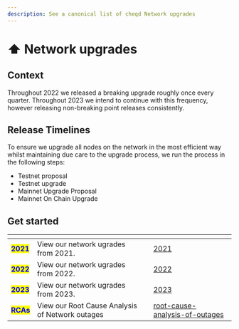 ```yaml
---
description: See a canonical list of cheqd Network upgrades
---
```


# ⬆ Network upgrades

## Context

Throughout 2022 we released a breaking upgrade roughly once every quarter. Throughout 2023 we intend to continue with this frequency, however releasing non-breaking point releases consistently.

## Release Timelines

To ensure we upgrade all nodes on the network in the most efficient way whilst maintaining due care to the upgrade process, we run the process in the following steps:

* Testnet proposal
* Testnet upgrade
* Mainnet Upgrade Proposal
* Mainnet On Chain Upgrade

## Get started

<table data-view="cards"><thead><tr><th></th><th></th><th></th><th data-hidden data-card-target data-type="content-ref"></th></tr></thead><tbody><tr><td><mark style="color:blue;"><strong>2021</strong></mark></td><td>View our network ugrades from 2021.</td><td></td><td><a href="2021/">2021</a></td></tr><tr><td><mark style="color:blue;"><strong>2022</strong></mark></td><td>View our network ugrades from 2022.</td><td></td><td><a href="2022/">2022</a></td></tr><tr><td><mark style="color:blue;"><strong>2023</strong></mark></td><td>View our network ugrades from 2023.</td><td></td><td><a href="2023/">2023</a></td></tr><tr><td><mark style="color:blue;"><strong>RCAs</strong></mark></td><td>View our Root Cause Analysis of Network outages</td><td></td><td><a href="root-cause-analysis-of-outages/">root-cause-analysis-of-outages</a></td></tr></tbody></table>
